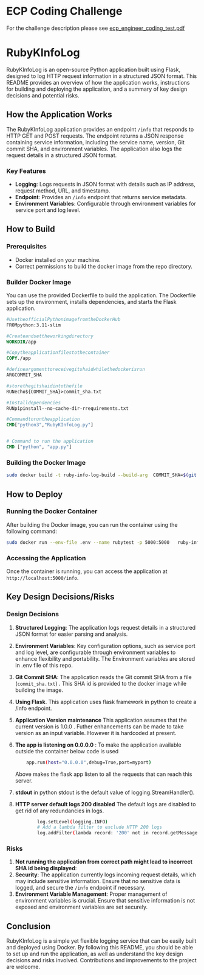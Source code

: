 # ECP Coding Challenge

For the challenge description please see [ecp_engineer_coding_test.pdf](./ecp_engineer_coding_test.pdf)

# RubyKInfoLog

RubyKInfoLog is an open-source Python application built using Flask, designed to log HTTP request information in a structured JSON format. This README provides an overview of how the application works, instructions for building and deploying the application, and a summary of key design decisions and potential risks.

## How the Application Works

The RubyKInfoLog application provides an endpoint `/info` that responds to HTTP GET and POST requests. The endpoint returns a JSON response containing service information, including the service name, version, Git commit SHA, and environment variables. The application also logs the request details in a structured JSON format.

### Key Features

- **Logging**: Logs requests in JSON format with details such as IP address, request method, URL, and timestamp.
- **Endpoint**: Provides an `/info` endpoint that returns service metadata.
- **Environment Variables**: Configurable through environment variables for service port and log level.

## How to Build

### Prerequisites

- Docker installed on your machine.
- Correct permissions to build the docker image from the repo directory.

### Builder Docker Image

You can use the provided Dockerfile to build the application. The Dockerfile sets up the environment, installs dependencies, and starts the Flask application.

```Dockerfile
#UsetheofficialPythonimagefromtheDockerHub
FROMpython:3.11-slim

#Createandsettheworkingdirectory
WORKDIR/app

#Copytheapplicationfilestothecontainer
COPY./app

#defineargumenttoreceivegitshaidwhilethedockerisrun
ARGCOMMIT_SHA

#storethegitshaidintothefile
RUNecho${COMMIT_SHA}>commit_sha.txt

#Installdependencies
RUNpipinstall--no-cache-dir-rrequirements.txt

#Commandtoruntheapplication
CMD["python3","RubyKInfoLog.py"]


# Command to run the application
CMD ["python", "app.py"]
```

### Building the Docker Image

```sh
sudo docker build -t ruby-info-log-build --build-arg  COMMIT_SHA=$(git rev-parse HEAD) .
```

## How to Deploy

### Running the Docker Container

After building the Docker image, you can run the container using the following command:

```sh
sudo docker run --env-file .env --name rubytest -p 5000:5000   ruby-info-log-build
```

### Accessing the Application

Once the container is running, you can access the application at `http://localhost:5000/info`.

## Key Design Decisions/Risks

### Design Decisions

1. **Structured Logging**: The application logs request details in a structured JSON format for easier parsing and analysis.
2. **Environment Variables**: Key configuration options, such as service port and log level, are configurable through environment variables to enhance flexibility and portability. The Environment variables are stored in .env file of this repo.
3. **Git Commit SHA**: The application reads the Git commit SHA from a file (`commit_sha.txt`) . This SHA id is provided to the docker image while building the image.
4. **Using Flask**. This application uses flask framework in python to create a /info endpoint.
5. **Application Version maintenance** This application assumes that the current version is 1.0.0  . Futher enhancements can be made to take version as an input variable. However it is hardcoded at present.
6. **The app is listening on 0.0.0.0** : To make the application available outside the container below code is used
	
	```sh
		app.run(host="0.0.0.0",debug=True,port=myport)
	```
	Above makes the flask app listen to all the requests that can reach this server.
7. **stdout** in python stdout is the default value of logging.StreamHandler().
8. **HTTP server default logs 200 disabled** The default logs are disabled to get rid of any redundancies in logs.
	```sh
	    	log.setLevel(logging.INFO)
    		# Add a lambda filter to exclude HTTP 200 logs
    		log.addFilter(lambda record: '200' not in record.getMessage())
 	```
	
### Risks

1. **Not running the application from correct path might lead to incorrect SHA id being displayed**: 
2. **Security**: The application currently logs incoming request details, which may include sensitive information. Ensure that no sensitive data is logged, and secure the `/info` endpoint if necessary.
3. **Environment Variable Management**: Proper management of environment variables is crucial. Ensure that sensitive information is not exposed and environment variables are set securely.

## Conclusion

RubyKInfoLog is a simple yet flexible logging service that can be easily built and deployed using Docker. By following this README, you should be able to set up and run the application, as well as understand the key design decisions and risks involved. Contributions and improvements to the project are welcome.

